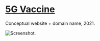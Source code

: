# [5G Vaccine](https://5gvaccine.com/)

Conceptual website + domain name, 2021.

![Screenshot.](https://netplasticism.com/images/screenshot-1024x768-603.jpg)
